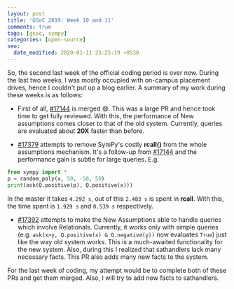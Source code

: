 ```yaml
---
layout: post
title: 'GSoC 2019: Week 10 and 11'
comments: true
tags: [gsoc, sympy]
categories: [open-source]
seo:
  date_modified: 2020-01-11 23:25:19 +0530
---
```

So, the second last week of the official coding period is over now. During the last two weeks, I was mostly occupied with on-campus placement drives, hence I couldn't put up a blog earlier. A summary of my work during these weeks is as follows:

* First of all, [#17144](https://github.com/sympy/sympy/pull/17144) is merged 😄. This was a large PR and hence took time to get fully reviewed. With this, the performance of New assumptions comes closer to that of the old system. Currently, queries are evaluated about **20X** faster than before.

* [#17379](https://github.com/sympy/sympy/pull/17379) attempts to remove SymPy's costly **rcall()** from the whole assumptions mechanism. It's a follow-up from [#17144](https://github.com/sympy/sympy/pull/17144) and the performance gain is subtle for large queries. E.g.
```py
from sympy import *
p = random_poly(x, 50, -50, 50)
print(ask(Q.positive(p), Q.positive(x)))
```
In the master it takes `4.292 s`, out of this `2.483 s` is spent in **rcall**. With this, the time spent is `1.929 s` and `0.539 s` respectively.

* [#17392](https://github.com/sympy/sympy/pull/17392) attempts to make the New Assumptions able to handle queries which involve Relationals. Currently, it works only with simple queries (e.g. `ask(x>y, Q.positive(x) & Q.negative(y))` now evaluates `True`) just like the way old system works. This is a much-awaited functionality for the new system. Also, during this I realized that sathandlers lack many necessary facts. This PR also adds many new facts to the system.

For the last week of coding, my attempt would be to complete both of these PRs and get them merged. Also, I will try to add new facts to sathandlers.
